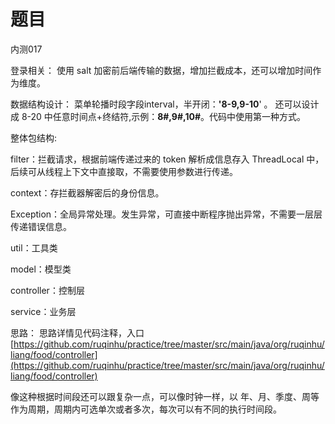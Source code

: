 # 题目

内测017

登录相关：
使用 salt 加密前后端传输的数据，增加拦截成本，还可以增加时间作为维度。

数据结构设计：
菜单轮播时段字段interval，半开闭：**'8-9,9-10**' 。
还可以设计成 8-20 中任意时间点+终结符,示例：**8#,9#,10#**。代码中使用第一种方式。

整体包结构:

filter：拦截请求，根据前端传递过来的 token 解析成信息存入 ThreadLocal 中，后续可从线程上下文中直接取，不需要使用参数进行传递。

context：存拦截器解密后的身份信息。

Exception：全局异常处理。发生异常，可直接中断程序抛出异常，不需要一层层传递错误信息。

util：工具类

model：模型类

controller：控制层

service：业务层

思路：
思路详情见代码注释，入口 [https://github.com/ruqinhu/practice/tree/master/src/main/java/org/ruqinhu/liang/food/controller](https://github.com/ruqinhu/practice/tree/master/src/main/java/org/ruqinhu/liang/food/controller)

像这种根据时间段还可以跟复杂一点，可以像时钟一样，以 年、月、季度、周等作为周期，周期内可选单次或者多次，每次可以有不同的执行时间段。
